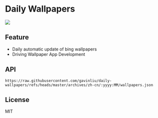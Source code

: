 # Daily Wallpapers
  
![](https://www.bing.com/th?id=OHR.CervusDama_ZH-CN3603505811_UHD.jpg)

## Feature

- Daily automatic update of bing wallpapers
- Driving Wallpaper App Development

## API

```
https://raw.githubusercontent.com/gavinliu/daily-wallpapers/refs/heads/master/archives/zh-cn/:yyyy:MM/wallpapers.json
```

## License

MIT
  